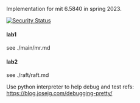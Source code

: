 Implementation for mit 6.5840 in spring 2023.

[![Security Status](https://www.murphysec.com/platform3/v31/badge/1674289808402366464.svg)](https://www.murphysec.com/console/report/1674289808050044928/1674289808402366464)

#### lab1
see ./main/mr.md

#### lab2
see ./raft/raft.md

Use python interpreter to help debug and test
refs: https://blog.josejg.com/debugging-pretty/

